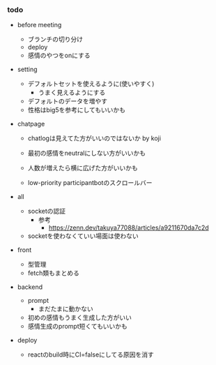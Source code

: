 ### todo
- before meeting
    - ブランチの切り分け
    - deploy
    - 感情のやつをonにする
- setting
    - デフォルトセットを使えるように(使いやすく)
        - うまく見えるようにする
    - デフォルトのデータを増やす
    - 性格はbig5を参考にしてもいいかも

- chatpage
    - chatlogは見えてた方がいいのではないか by koji
    - 最初の感情をneutralにしない方がいいかも
    - 人数が増えたら横に広げた方がいいかも

    - low-priority participantbotのスクロールバー

- all
    - socketの認証
        - 参考
            - https://zenn.dev/takuya77088/articles/a9211670da7c2d
    - socketを使わなくていい場面は使わない

- front
    - 型管理
    - fetch類もまとめる

- backend
    - prompt
        - まだたまに動かない
    - 初めの感情もうまく生成した方がいい
    - 感情生成のprompt短くてもいいかも

- deploy
    - reactのbuild時にCI=falseにしてる原因を消す
